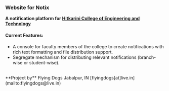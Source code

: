 ### Website for Notix  
**A notification platform for [Hitkarini College of Engineering and Technology](https://en.wikipedia.org/wiki/Hitkarini_College_of_Engineering_and_Technology)**  

#### Current Features:  
* A console for faculty members of the college to create notifications with rich text formatting and file distribution support.
* Segregate mechanism for distributing relevant notifications (branch-wise or student-wise).  

<br>
**Project by**  
Flying Dogs  
Jabalpur, IN  
[flyingdogs[at]live.in](mailto:flyingdogs@live.in)
